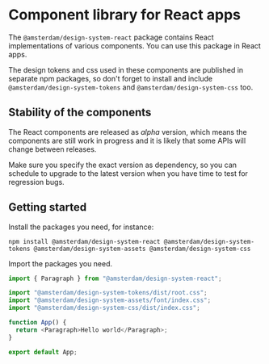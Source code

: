 <!-- @license CC0-1.0 -->

# Component library for React apps

The `@amsterdam/design-system-react` package contains React implementations of various components. You can use this package in React apps.

The design tokens and css used in these components are published in separate npm packages, so don't forget to install and include `@amsterdam/design-system-tokens` and `@amsterdam/design-system-css` too.

<!-- TODO: make this easier? -->

## Stability of the components

The React components are released as _alpha_ version, which means the components are still work in progress and it is likely that some APIs will change between releases.

Make sure you specify the exact version as dependency, so you can schedule to upgrade to the latest version when you have time to test for regression bugs.

<!-- TODO: add alpha, beta and production statuses to components. Also show in Storybook -->

## Getting started

Install the packages you need, for instance:

`npm install @amsterdam/design-system-react @amsterdam/design-system-tokens @amsterdam/design-system-assets @amsterdam/design-system-css`

Import the packages you need.

```javascript
import { Paragraph } from "@amsterdam/design-system-react";

import "@amsterdam/design-system-tokens/dist/root.css";
import "@amsterdam/design-system-assets/font/index.css";
import "@amsterdam/design-system-css/dist/index.css";

function App() {
  return <Paragraph>Hello world</Paragraph>;
}

export default App;
```

